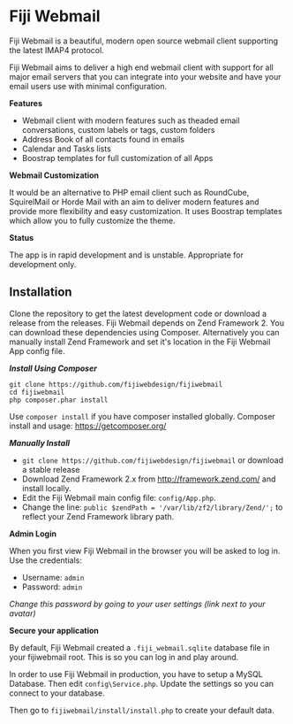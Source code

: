 Fiji Webmail
============

Fiji  Webmail is a beautiful, modern open source webmail client supporting the latest IMAP4 protocol.

Fiji Webmail aims to deliver a high end webmail client with support for all major email servers that you can integrate into your website and have your email users use with minimal configuration.

**Features**

* Webmail client with modern features such as theaded email conversations, custom labels or tags, custom folders
* Address Book of all contacts found in emails
* Calendar and Tasks lists
* Boostrap templates for full customization of all Apps

**Webmail Customization**

It would be an alternative to PHP email client such as RoundCube, SquirelMail or Horde Mail with an aim to deliver modern features and provide more flexibility and easy customization. It uses Boostrap templates which allow you to fully customize the theme. 

**Status**

The app is in rapid development and is unstable. Appropriate for development only.

Installation
------------

Clone the repository to get the latest development code or download a release from the releases. Fiji Webmail depends on Zend Framework 2. You can download these dependencies using Composer. Alternatively you can manually install Zend Framework and set it's location in the Fiji Webmail App config file. 

***Install Using Composer***

```
git clone https://github.com/fijiwebdesign/fijiwebmail
cd fijiwebmail
php composer.phar install
```

Use `composer install` if you have composer installed globally. Composer install and usage: https://getcomposer.org/

***Manually Install***

* `git clone https://github.com/fijiwebdesign/fijiwebmail` or download a stable release
* Download Zend Framework 2.x from http://framework.zend.com/ and install locally.
* Edit the Fiji Webmail main config file: `config/App.php`. 
* Change the line: `public $zendPath = '/var/lib/zf2/library/Zend/';` to reflect your Zend Framework library path.

**Admin Login**

When you first view Fiji Webmail in the browser you will be asked to log in. Use the credentials:

* Username: `admin` 
* Password: `admin`

*Change this password by going to your user settings (link next to your avatar)*

**Secure your application**

By default, Fiji Webmail created a `.fiji_webmail.sqlite` database file in your fijiwebmail root. This is so you can log in and play around.

In order to use Fiji Webmail in production, you have to setup a MySQL Database. Then edit `config\Service.php`. Update the settings so you can connect to your database.

Then go to `fijiwebmail/install/install.php` to create your default data.
